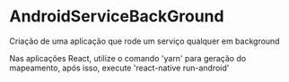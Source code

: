 # AndroidServiceBackGround
Criação de uma aplicação que rode um serviço qualquer em background

Nas aplicações React, utilize o comando 'yarn' para geração do mapeamento, após isso, execute 'react-native run-android'
